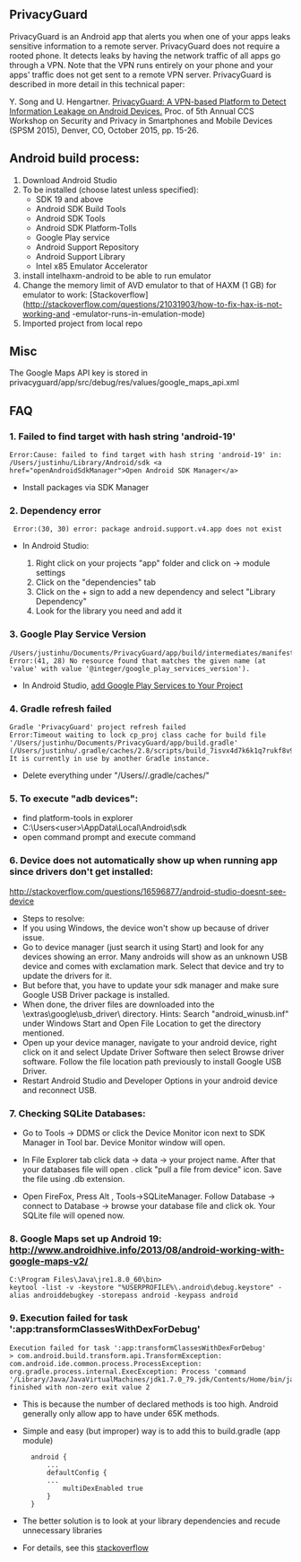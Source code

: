 
## PrivacyGuard 

PrivacyGuard is an Android app that alerts you when one of your apps leaks sensitive information to a remote server. PrivacyGuard does not require a rooted phone. It detects leaks by having the network traffic of all apps go through a VPN. Note that the VPN runs entirely on your phone and your apps' traffic does not get sent to a remote VPN server. PrivacyGuard is described in more detail in this technical paper:

Y. Song and U. Hengartner. [PrivacyGuard: A VPN-based Platform to Detect Information Leakage on Android Devices.](https://dl.acm.org/citation.cfm?id=2808120&CFID=801061730&CFTOKEN=35254378) Proc. of 5th Annual CCS Workshop on Security and Privacy in Smartphones and Mobile Devices (SPSM 2015), Denver, CO, October 2015, pp. 15-26. 

## Android build process:

1. Download Android Studio
2. To be installed (choose latest unless specified):
	- SDK 19 and above
	- Android SDK Build Tools
	- Android SDK Tools
	- Android SDK Platform-Tolls
	- Google Play service
	- Android Support Repository
	- Android Support Library
	- Intel x85 Emulator Accelerator
3. install intelhaxm-android to be able to run emulator
4. Change the memory limit of AVD emulator to that of HAXM (1 GB) for emulator to work:	[Stackoverflow](http://stackoverflow.com/questions/21031903/how-to-fix-hax-is-not-working-and	-emulator-runs-in-emulation-mode)
5. Imported project from local repo

## Misc
The Google Maps API key is stored in privacyguard/app/src/debug/res/values/google_maps_api.xml

## FAQ

### 1. Failed to find target with hash string 'android-19'


	Error:Cause: failed to find target with hash string 'android-19' in: /Users/justinhu/Library/Android/sdk <a href="openAndroidSdkManager">Open Android SDK Manager</a>

- Install packages via SDK Manager

### 2. Dependency error
	 Error:(30, 30) error: package android.support.v4.app does not exist
- In Android Studio:

	1. Right click on your projects "app" folder and click on -> module settings
	2. Click on the "dependencies" tab
	3. Click on the + sign to add a new dependency and select "Library Dependency"
	4. Look for the library you need and add it


### 3.  Google Play Service Version
	/Users/justinhu/Documents/PrivacyGuard/app/build/intermediates/manifests/full/debug/AndroidManifest.xml
	Error:(41, 28) No resource found that matches the given name (at 'value' with value '@integer/google_play_services_version').
	
- In Android Studio, [add Google Play Services to Your Project](https://developers.google.com/android/guides/setup)

### 4. Gradle refresh failed

	Gradle 'PrivacyGuard' project refresh failed
	Error:Timeout waiting to lock cp_proj class cache for build file '/Users/justinhu/Documents/PrivacyGuard/app/build.gradle' (/Users/justinhu/.gradle/caches/2.8/scripts/build_7isvx4d7k6k1q7rukf8v9wizj/cp_proj). It is currently in use by another Gradle instance.

- Delete everything under "/Users/<your user name>/.gradle/caches/"

### 5. To execute "adb devices":
- find platform-tools in explorer
- C:\Users\<user>\AppData\Local\Android\sdk
- open command prompt and execute command

### 6. Device does not automatically show up when running app since drivers don't get installed:
http://stackoverflow.com/questions/16596877/android-studio-doesnt-see-device

- Steps to resolve:
- If you using Windows, the device won't show up because of driver issue.
- Go to device manager (just search it using Start) and look for any devices showing an error. Many androids will show as an unknown USB device and comes with exclamation mark. Select that device and try to update the drivers for it.
- But before that, you have to update your sdk manager and make sure Google USB Driver package is installed.
- When done, the driver files are downloaded into the \extras\google\usb_driver\ directory. Hints: Search "android_winusb.inf" under Windows Start and Open File Location to get the directory mentioned.
- Open up your device manager, navigate to your android device, right click on it and select Update Driver Software then select Browse driver software. Follow the file location path previously to install Google USB Driver.
- Restart Android Studio and Developer Options in your android device and reconnect USB.

### 7. Checking SQLite Databases:
-	Go to Tools -> DDMS or click the Device Monitor icon next to SDK Manager in Tool bar.
Device Monitor window will open.     

-	In File Explorer tab click data -> data -> your project name. After that your databases file will open . click "pull a file from device" icon. Save the file using .db extension.

-	Open FireFox, Press Alt , Tools->SQLiteManager.
Follow Database -> connect to Database -> browse your database file and click ok. Your SQLite file will opened now.

### 8. Google Maps set up Android 19: http://www.androidhive.info/2013/08/android-working-with-google-maps-v2/
	C:\Program Files\Java\jre1.8.0_60\bin>
	keytool -list -v -keystore "%USERPROFILE%\.android\debug.keystore" -alias androiddebugkey -storepass android -keypass android

### 9. Execution failed for task ':app:transformClassesWithDexForDebug'
	Execution failed for task ':app:transformClassesWithDexForDebug'
	> com.android.build.transform.api.TransformException: com.android.ide.common.process.ProcessException: org.gradle.process.internal.ExecException: Process 'command '/Library/Java/JavaVirtualMachines/jdk1.7.0_79.jdk/Contents/Home/bin/java'' finished with non-zero exit value 2
	
- This is because the number of declared methods is too high. Android generally only allow app to have under 65K methods. 
- Simple and easy (but improper) way is to add this to build.gradle (app module)

		android {
   			...
   			defaultConfig {
      		...
      			multiDexEnabled true
   			}
		} 
- The better solution is to look at your library dependencies and recude unnecessary libraries
- For details, see this [stackoverflow](http://stackoverflow.com/questions/32798816/unexpected-top-level-exception-com-android-dex-dexexception-multiple-dex-files)







